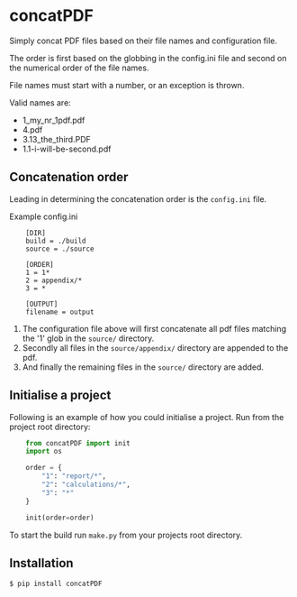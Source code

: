 # concatPDF

Simply concat PDF files based on their file names and configuration file.

The order is first based on the globbing in the config.ini file and second on the numerical order of the file names.

File names must start with a number, or an exception is thrown.

Valid names are:

* 1_my_nr_1pdf.pdf
* 4.pdf
* 3.13_the_third.PDF
* 1.1-i-will-be-second.pdf

## Concatenation order

Leading in determining the concatenation order is the `config.ini` file.

Example config.ini
```
    [DIR]
    build = ./build
    source = ./source

    [ORDER]
    1 = 1*
    2 = appendix/*
    3 = *

    [OUTPUT]
    filename = output
```

1. The configuration file above will first concatenate all pdf files matching the '1' glob in the `source/` directory.
2. Secondly all files in the `source/appendix/` directory are appended to the pdf.
3. And finally the remaining files in the `source/` directory are added.

## Initialise a project

Following is an example of how you could initialise a project. Run from the project root directory:

```python
    from concatPDF import init
    import os

    order = {
        "1": "report/*",
        "2": "calculations/*",
        "3": "*"
    }

    init(order=order)
```

To start the build run `make.py` from your projects root directory.

## Installation

`$ pip install concatPDF`